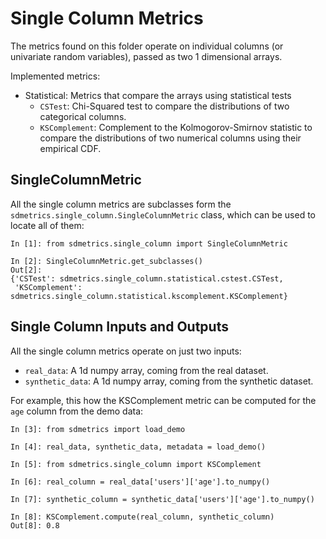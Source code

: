# Single Column Metrics

The metrics found on this folder operate on individual columns (or univariate random variables),
passed as two 1 dimensional arrays.

Implemented metrics:

* Statistical: Metrics that compare the arrays using statistical tests
    * `CSTest`: Chi-Squared test to compare the distributions of two categorical columns.
    * `KSComplement`: Complement to the Kolmogorov-Smirnov statistic to compare the distributions
      of two numerical columns using their empirical CDF.

## SingleColumnMetric

All the single column metrics are subclasses form the `sdmetrics.single_column.SingleColumnMetric`
class, which can be used to locate all of them:

```python3
In [1]: from sdmetrics.single_column import SingleColumnMetric

In [2]: SingleColumnMetric.get_subclasses()
Out[2]:
{'CSTest': sdmetrics.single_column.statistical.cstest.CSTest,
 'KSComplement': sdmetrics.single_column.statistical.kscomplement.KSComplement}
```

## Single Column Inputs and Outputs

All the single column metrics operate on just two inputs:

* `real_data`: A 1d numpy array, coming from the real dataset.
* `synthetic_data`: A 1d numpy array, coming from the synthetic dataset.

For example, this how the KSComplement metric can be computed for the `age` column
from the demo data:

```python3
In [3]: from sdmetrics import load_demo

In [4]: real_data, synthetic_data, metadata = load_demo()

In [5]: from sdmetrics.single_column import KSComplement

In [6]: real_column = real_data['users']['age'].to_numpy()

In [7]: synthetic_column = synthetic_data['users']['age'].to_numpy()

In [8]: KSComplement.compute(real_column, synthetic_column)
Out[8]: 0.8
```

